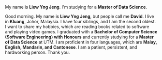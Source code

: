 My name is **Liew Yng Jeng**. I'm studying for a **Master of Data Science**.

Good morning. My name is **Liew Yng Jeng**, but people call me **David**. I live in **Kluang**, Johor, Malaysia. I have four siblings, and I am the second oldest. I want to share my hobbies, which are reading books related to software and playing video games. I graduated with a **Bachelor of Computer Science (Software Engineering) with Honours** and currently studying for a **Master of Data Science** at UTM. I am proficient in four languages, which are **Malay, English, Mandarin, and Cantonese**. I am a patient, persistent, and hardworking person. Thank you.
